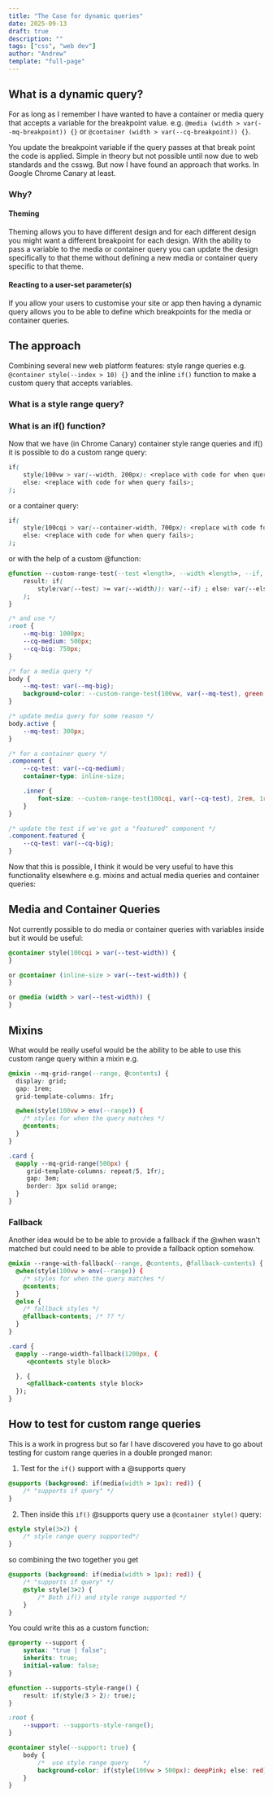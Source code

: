 ```yaml
---
title: "The Case for dynamic queries"
date: 2025-09-13
draft: true
description: ""
tags: ["css", "web dev"]
author: "Andrew"
template: "full-page"
---
```


## What is a dynamic query?

For as long as I remember I have wanted to have a container or media query that accepts a variable for the breakpoint value. e.g. `@media (width > var(--mq-breakpoint)) {}` or `@container (width > var(--cq-breakpoint)) {}`.

You update the breakpoint variable if the query passes at that break point the code is applied. Simple in theory but not possible until now due to web standards and the csswg. But now I have found an approach that works. In Google Chrome Canary at least.

### Why?

#### Theming

Theming allows you to have different design and for each different design you might want a different breakpoint for each design. With the ability to pass a variable to the media or container query you can update the design specifically to that theme without defining a new media or container query specific to that theme.

#### Reacting to a user-set parameter(s)

If you allow your users to customise your site or app then having a dynamic query allows you to be able to define which breakpoints for the media or container queries.

## The approach

Combining several new web platform features: style range queries e.g. `@container style(--index > 10) {}` and the inline `if()` function to make a custom query that accepts variables.

### What is a style range query?

### What is an if() function?

Now that we have (in Chrome Canary) container style range queries and if() it is possible to do a custom range query:

```css
if(
    style(100vw > var(--width, 200px): <replace with code for when query passes>;
    else: <replace with code for when query fails>;
);
```

or a container query:

```css
if(
    style(100cqi > var(--container-width, 700px): <replace with code for when query passes>;
    else: <replace with code for when query fails>;
);
```

or with the help of a custom @function:

```css
@function --custom-range-test(--test <length>, --width <length>, --if, --else) {
    result: if(
        style(var(--test) >= var(--width)): var(--if) ; else: var(--else)
    );
}

/* and use */
:root {
    --mq-big: 1000px;
    --cq-medium: 500px;
    --cq-big: 750px;
}

/* for a media query */
body {
    --mq-test: var(--mq-big);
    background-color: --custom-range-test(100vw, var(--mq-test), green, red);
}

/* update media query for some reason */
body.active {
    --mq-test: 300px;
}

/* for a container query */
.component {
    --cq-test: var(--cq-medium);
    container-type: inline-size;

    .inner {
        font-size: --custom-range-test(100cqi, var(--cq-test), 2rem, 1rem);
    }
}

/* update the test if we've got a "featured" component */
.component.featured {
    --cq-test: var(--cq-big);
}
```

Now that this is possible, I think it would be very useful to have this functionality elsewhere e.g. mixins and actual media queries and container queries:

## Media and Container Queries

Not currently possible to do media or container queries with variables inside but it would be useful:

```css
@container style(100cqi > var(--test-width)) {
}

or @container (inline-size > var(--test-width)) {
}

or @media (width > var(--test-width)) {
}
```

## Mixins

What would be really useful would be the ability to be able to use this custom range query within a mixin e.g.

```css
@mixin --mq-grid-range(--range, @contents) {
  display: grid;
  gap: 1rem;
  grid-template-columns: 1fr;

  @when(style(100vw > env(--range)) {
    /* styles for when the query matches */
    @contents;
  }
}

.card {
  @apply --mq-grid-range(500px) {
     grid-template-columns: repeat(5, 1fr);
     gap: 3em;
     border: 3px solid orange;
  }
}
```

### Fallback

Another idea would be to be able to provide a fallback if the @when wasn't matched but could need to be able to provide a fallback option somehow.

```css
@mixin --range-with-fallback(--range, @contents, @fallback-contents) {
  @when(style(100vw > env(--range)) {
    /* styles for when the query matches */
    @contents;
  }
  @else {
    /* fallback styles */
    @fallback-contents; /* ?? */
  }
}

.card {
  @apply --range-width-fallback(1200px, {
     <@contents style block>

  }, {
     <@fallback-contents style block>
  });
}
```

## How to test for custom range queries

This is a work in progress but so far I have discovered you have to go about testing for custom range queries in a double pronged manor:

1. Test for the `if()` support with a @supports query

```css
@supports (background: if(media(width > 1px): red)) {
    /* "supports if query" */
}
```

2. Then inside this `if()` @supports query use a `@container style()` query:

```css
@style style(3>2) {
    /* style range query supported*/
}
```

so combining the two together you get

```css
@supports (background: if(media(width > 1px): red)) {
    /* "supports if query" */
    @style style(3>2) {
        /* Both if() and style range supported */
    }
}
```

You could write this as a custom function:

```css
@property --support {
    syntax: "true | false";
    inherits: true;
    initial-value: false;
}

@function --supports-style-range() {
    result: if(style(3 > 2): true);
}

:root {
    --support: --supports-style-range();
}

@container style(--support: true) {
    body {
        /* 	use style range query	 */
        background-color: if(style(100vw > 500px): deepPink; else: red);
    }
}
```
